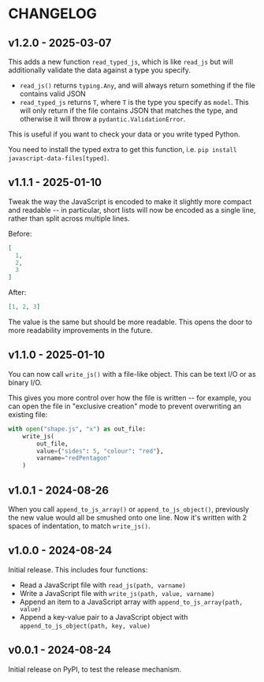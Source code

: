 # CHANGELOG

## v1.2.0 - 2025-03-07

This adds a new function `read_typed_js`, which is like `read_js` but will additionally validate the data against a type you specify.

*   `read_js()` returns `typing.Any`, and will always return something if the file contains valid JSON
*   `read_typed_js` returns `T`, where `T` is the type you specify as `model`.
    This will only return if the file contains JSON that matches the type, and otherwise it will throw a `pydantic.ValidationError`.

This is useful if you want to check your data or you write typed Python.

You need to install the typed extra to get this function, i.e. `pip install javascript-data-files[typed]`.

## v1.1.1 - 2025-01-10

Tweak the way the JavaScript is encoded to make it slightly more compact and readable -- in particular, short lists will now be encoded as a single line, rather than split across multiple lines.

Before:

```json
[
  1,
  2,
  3
]
```

After:

```json
[1, 2, 3]
```

The value is the same but should be more readable.
This opens the door to more readability improvements in the future.

## v1.1.0 - 2025-01-10

You can now call `write_js()` with a file-like object.
This can be text I/O or as binary I/O.

This gives you more control over how the file is written -- for example, you can open the file in "exclusive creation" mode to prevent overwriting an existing file:

```python
with open("shape.js", "x") as out_file:
    write_js(
        out_file,
        value={"sides": 5, "colour": "red"},
        varname="redPentagon"
    )
```

## v1.0.1 - 2024-08-26

When you call `append_to_js_array()` or `append_to_js_object()`, previously the new value would all be smushed onto one line.
Now it's written with 2 spaces of indentation, to match `write_js()`.

## v1.0.0 - 2024-08-24

Initial release.  This includes four functions:

*   Read a JavaScript file with `read_js(path, varname)`
*   Write a JavaScript file with `write_js(path, value, varname)`
*   Append an item to a JavaScript array with `append_to_js_array(path, value)`
*   Append a key-value pair to a JavaScript object with `append_to_js_object(path, key, value)`

## v0.0.1 - 2024-08-24

Initial release on PyPI, to test the release mechanism.
